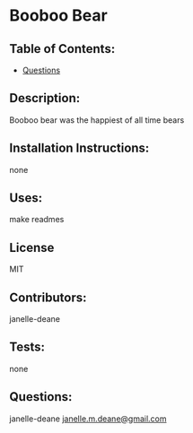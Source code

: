 # Booboo Bear
   ## Table of Contents: 
   * [Questions](#Questions)

   ## Description: 
   Booboo bear was the happiest of all time bears
   ## Installation Instructions: 
   none
   ## Uses: 
   make readmes
   ## License
   MIT
   ## Contributors: 
   janelle-deane
   ## Tests: 
   none
   ## Questions: 
   janelle-deane
   janelle.m.deane@gmail.com
